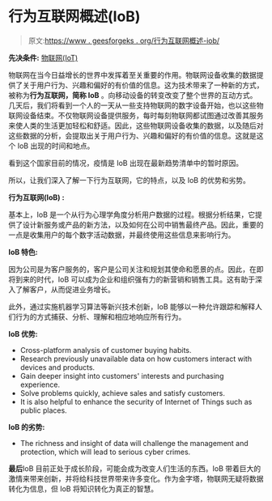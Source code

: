 # 行为互联网概述(IoB)

> 原文:[https://www . geesforgeks . org/行为互联网概述-iob/](https://www.geeksforgeeks.org/overview-of-internet-of-behavior-iob/)

**先决条件:** [物联网(IoT)](https://www.geeksforgeeks.org/introduction-to-internet-of-things-iot-set-1/)

物联网在当今日益增长的世界中发挥着至关重要的作用。物联网设备收集的数据提供了关于用户行为、兴趣和偏好的有价值的信息。这为技术带来了一种新的方式，被称为**行为互联网，简称 IoB** 。向移动设备的转变改变了整个世界的互动方式。几天后，我们将看到一个人的一天从一些支持物联网的数字设备开始，也以这些物联网设备结束。不仅物联网设备提供服务，每时每刻物联网都试图通过改善其服务来使人类的生活更加轻松和舒适。因此，这些物联网设备收集的数据，以及随后对这些数据的分析，会提取出关于用户行为、兴趣和偏好的有价值的信息。这就是这个 IoB 出现的时间和地点。

看到这个国家目前的情况，疫情是 IoB 出现在最新趋势清单中的暂时原因。

所以，让我们深入了解一下行为互联网，它的特点，以及 IoB 的优势和劣势。

**行为互联网(IoB) :**

基本上，IoB 是一个从行为心理学角度分析用户数据的过程。根据分析结果，它提供了设计新服务或产品的新方法，以及如何在公司中销售最终产品。因此，重要的一点是收集用户的每个数字活动数据，并最终使用这些信息来影响行为。

**IoB 特色:**

因为公司是为客户服务的，客户是公司关注和规划其使命和愿景的点。因此，在即将到来的时代，IoB 可以成为企业和组织强有力的新营销和销售工具。这有助于深入了解客户，从而促进业务增长。

此外，通过实施机器学习算法等新兴技术创新，IoB 能够以一种允许跟踪和解释人们行为的方式捕获、分析、理解和相应地响应所有行为。

**IoB 优势:**

*   Cross-platform analysis of customer buying habits.
*   Research previously unavailable data on how customers interact with devices and products.
*   Gain deeper insight into customers' interests and purchasing experience.
*   Solve problems quickly, achieve sales and satisfy customers.
*   It is also helpful to enhance the security of Internet of Things such as public places.

**IoB 的劣势:**

*   The richness and insight of data will challenge the management and protection, which will lead to serious cyber crimes.

**最后**IoB 目前正处于成长阶段，可能会成为改变人们生活的东西。IoB 带着巨大的激情来带来创新，并将给科技世界带来许多变化。作为金字塔，物联网无疑将数据转化为信息，但 IoB 将知识转化为真正的智慧。